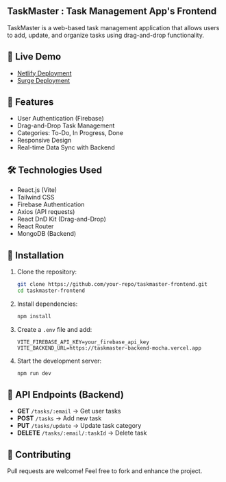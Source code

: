 ## TaskMaster : Task Management App's Frontend

TaskMaster is a web-based task management application that allows users to add, update, and organize tasks using drag-and-drop functionality.

## 🚀 Live Demo
- [Netlify Deployment](https://taskmaster-task.netlify.app/)
- [Surge Deployment](https://task-master.surge.sh/)

## 📌 Features
- User Authentication (Firebase)
- Drag-and-Drop Task Management
- Categories: To-Do, In Progress, Done
- Responsive Design
- Real-time Data Sync with Backend

## 🛠️ Technologies Used
- React.js (Vite)
- Tailwind CSS
- Firebase Authentication
- Axios (API requests)
- React DnD Kit (Drag-and-Drop)
- React Router
- MongoDB (Backend)

## 🏰 Installation
1. Clone the repository:
   ```sh
   git clone https://github.com/your-repo/taskmaster-frontend.git
   cd taskmaster-frontend
   ```
2. Install dependencies:
   ```sh
   npm install
   ```
3. Create a `.env` file and add:
   ```env
   VITE_FIREBASE_API_KEY=your_firebase_api_key
   VITE_BACKEND_URL=https://taskmaster-backend-mocha.vercel.app
   ```
4. Start the development server:
   ```sh
   npm run dev
   ```

## 🔗 API Endpoints (Backend)
- **GET** `/tasks/:email` → Get user tasks
- **POST** `/tasks` → Add new task
- **PUT** `/tasks/update` → Update task category
- **DELETE** `/tasks/:email/:taskId` → Delete task

## 🤝 Contributing
Pull requests are welcome! Feel free to fork and enhance the project.
